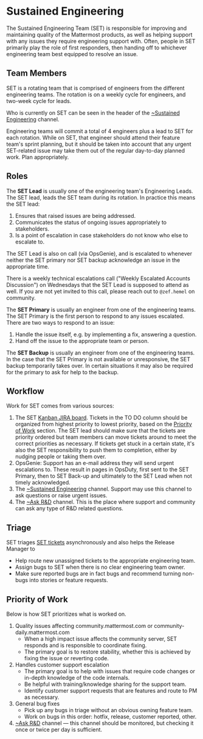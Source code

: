 # Sustained Engineering

The Sustained Engineering Team \(SET\) is responsible for improving and maintaining quality of the Mattermost products, as well as helping support with any issues they require engineering support with. Often, people in SET primarily play the role of first responders, then handing off to whichever engineering team best equipped to resolve an issue.

## Team Members

SET is a rotating team that is comprised of engineers from the different engineering teams. The rotation is on a weekly cycle for engineers, and two-week cycle for leads.

Who is currently on SET can be seen in the header of the [~Sustained Engineering](https://community.mattermost.com/core/channels/sustained-engineering) channel.

Engineering teams will commit a total of 4 engineers plus a lead to SET for each rotation. While on SET, that engineer should attend their feature team's sprint planning, but it should be taken into account that any urgent SET-related issue may take them out of the regular day-to-day planned work. Plan appropriately.

## Roles

The **SET Lead** is usually one of the engineering team's Engineering Leads. The SET lead, leads the SET team during its rotation. In practice this means the SET lead:

1. Ensures that raised issues are being addressed.
2. Communicates the status of ongoing issues appropriately to stakeholders.
3. Is a point of escalation in case stakeholders do not know who else to escalate to.

The SET Lead is also on call \(via OpsGenie\), and is escalated to whenever neither the SET primary nor SET backup acknowledge an issue in the appropriate time.

There is a weekly technical escalations call ("Weekly Escalated Accounts Discussion") on Wednesdays that the SET Lead is supposed to attend as well. If you are not yet invited to this call, please reach out to `@zef.hemel` on community.

The **SET Primary** is usually an engineer from one of the engineering teams. The SET Primary is the first person to respond to any issues escalated. There are two ways to respond to an issue:

1. Handle the issue itself, e.g. by implementing a fix, answering a question.
2. Hand off the issue to the appropriate team or person.

The **SET Backup** is usually an engineer from one of the engineering teams. In the case that the SET Primary is not available or unresponsive, the SET backup temporarily takes over. In certain situations it may also be required for the primary to ask for help to the backup.

## Workflow

Work for SET comes from various sources:

1. The SET [Kanban JIRA board](https://mattermost.atlassian.net/secure/RapidBoard.jspa?rapidView=33). Tickets in the TO DO column should be organized from highest priority to lowest priority, based on the [Priority of Work](./#priority-of-work) section. The SET lead should make sure that the tickets are priority ordered but team members can move tickets around to meet the correct priorities as necessary. If tickets get stuck in a certain state, it's also the SET responsibility to push them to completion, either by nudging people or taking them over.
2. OpsGenie: Support has an e-mail address they will send urgent escalations to. These result in pages in OpsDuty, first sent to the SET Primary, then to SET Back-up and ultimately to the SET Lead when not timely acknowledged.
3. The [~Sustained Engineering](https://community-daily.mattermost.com/core/channels/sustained-engineering) channel. Support may use this channel to ask questions or raise urgent issues.
4. The [~Ask R&D](https://community-daily.mattermost.com/core/channels/ask-r-and-d) channel. This is the place where support and community can ask any type of R&D related questions.

## Triage

SET triages [SET tickets](https://mattermost.atlassian.net/secure/RapidBoard.jspa?rapidView=33) asynchronously and also helps the Release Manager to

* Help route new unassigned tickets to the appropriate engineering team.
* Assign bugs to SET when there is no clear engineering team owner.
* Make sure reported bugs are in fact bugs and recommend turning non-bugs into stories or feature requests.

## Priority of Work

Below is how SET prioritizes what is worked on.

1. Quality issues affecting community.mattermost.com or community-daily.mattermost.com
   * When a high impact issue affects the community server, SET responds and is responsible to coordinate fixing.
   * The primary goal is to restore stability, whether this is achieved by fixing the issue or reverting code.
2. Handles customer support escalation
   * The primary goal is to help with issues that require code changes or in-depth knowledge of the code internals.
   * Be helpful with training/knowledge sharing for the support team.
   * Identify customer support requests that are features and route to PM as necessary.
3. General bug fixes
   * Pick up any bugs in triage without an obvious owning feature team.
   * Work on bugs in this order: hotfix, release, customer reported, other.
4. [~Ask R&D](https://community-daily.mattermost.com/core/channels/ask-r-and-d) channel — this channel should be monitored, but checking it once or twice per day is sufficient.
